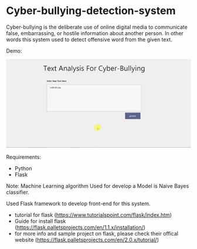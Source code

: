 # Cyber-bullying-detection-system
Cyber-bullying is the deliberate use of online digital media to communicate false, embarrassing, or hostile information about another person. 
In other words this system used to detect offensive word from the given text.

Demo:

![Demo](https://github.com/Sundaresan0502/Cyber-bullying-detection-system/blob/main/Demo_For_Cyber_Bullying_Detection_System.gif)

Requirements: 
 * Python 
 * Flask
   
Note:
Machine Learning algorithm Used for develop a Model is Naive Bayes classifier.

Used Flask framework to develop front-end for this system. 
* tutorial for flask (https://www.tutorialspoint.com/flask/index.htm)
* Guide for install flask (https://flask.palletsprojects.com/en/1.1.x/installation/)
* for more info and sample project on flask, please check their offical website (https://flask.palletsprojects.com/en/2.0.x/tutorial/)

